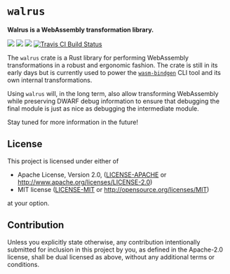 # `walrus`

**Walrus is a WebAssembly transformation library.**

[![](https://docs.rs/walrus/badge.svg)](https://docs.rs/walrus/)
[![](https://img.shields.io/crates/v/walrus.svg)](https://crates.io/crates/walrus)
[![](https://img.shields.io/crates/d/walrus.svg)](https://crates.io/crates/walrus)
[![Travis CI Build Status](https://travis-ci.org/rustwasm/walrus.svg?branch=master)](https://travis-ci.org/rustwasm/walrus)

The `walrus` crate is a Rust library for performing WebAssembly transformations
in a robust and ergonomic fashion. The crate is still in its early days but is
currently used to power the [`wasm-bindgen`] CLI tool and its own internal
transformations.

[`wasm-bindgen`]: https://github.com/rustwasm/wasm-bindgen

Using `walrus` will, in the long term, also allow transforming WebAssembly while
preserving DWARF debug information to ensure that debugging the final module is
just as nice as debugging the intermediate module.

Stay tuned for more information in the future!

## License

This project is licensed under either of

 * Apache License, Version 2.0, ([LICENSE-APACHE](LICENSE-APACHE) or
   http://www.apache.org/licenses/LICENSE-2.0)
 * MIT license ([LICENSE-MIT](LICENSE-MIT) or
   http://opensource.org/licenses/MIT)

at your option.

## Contribution

Unless you explicitly state otherwise, any contribution intentionally submitted
for inclusion in this project by you, as defined in the Apache-2.0 license,
shall be dual licensed as above, without any additional terms or conditions.
